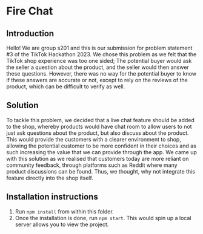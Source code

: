 # Fire Chat

## Introduction

Hello! We are group s201 and this is our submission for problem statement #3 of the TikTok Hackathon 2023. We chose this problem as we felt that the TikTok shop experience was too one sided; The potential buyer would ask the seller a question about the product, and the seller would then answer these questions. However, there was no way for the potential buyer to know if these answers are accurate or not, except to rely on the reviews of the product, which can be difficult to verify as well.

## Solution

To tackle this problem, we decided that a live chat feature should be added to the shop, whereby products would have chat room to allow users to not just ask questions about the product, but also discuss about the product. This would provide the customers with a clearer environment to shop, allowing the potential customer to be more confident in their choices and as such increasing the value that we can provide through the app. We came up with this solution as we realised that customers today are more reliant on community feedback, through platforms such as Reddit where many product discussions can be found. Thus, we thought, why not integrate this feature directly into the shop itself.


## Installation instructions

1. Run `npm install` from within this folder.
2. Once the installation is done, run `npm start`. This would spin up a local server allows you to view the project.